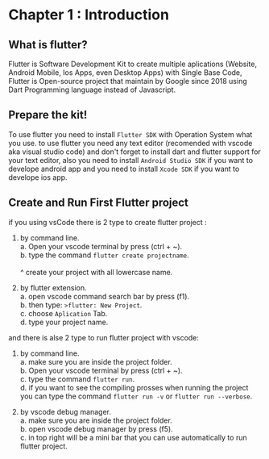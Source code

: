 # **Chapter 1 : Introduction**
## What is flutter?
Flutter is Software Development Kit to create multiple aplications (Website, Android Mobile, Ios Apps, even Desktop Apps) with Single Base Code, Flutter is Open-source project that maintain by Google since 2018 using Dart Programming language instead of Javascript.

## Prepare the kit!
To use flutter you need to install `Flutter SDK` with Operation System what you use. to use flutter you need any text editor (recomended with vscode aka visual studio code) and don't forget to install dart and flutter support for your text editor, also you need to install `Android Studio SDK` if you want to develope android app and you need to install `Xcode SDK` if you want to develope ios app.

## Create and Run First Flutter project
if you using vsCode there is 2 type to create flutter project :
1. by command line. <br/>
      a. Open your vscode terminal by press (ctrl + ~). <br/>
      b. type the command `flutter create projectname`. <br/> <br/>
      ^ create your project with all lowercase name.

2. by flutter extension. <br/>
      a. open vscode command search bar by press (f1). <br/>
      b. then type: `>flutter: New Project`. <br/>
      c. choose `Aplication` Tab. <br/>
      d. type your project name.

and there is alse 2 type to run flutter project with vscode:
1. by command line. <br/>
      a. make sure you are inside the project folder. <br/>
      b. Open your vscode terminal by press (ctrl + ~). <br/>
      c. type the command `flutter run`. <br/>
      d. if you want to see the compiling prosses when running the project you can type the command `flutter run -v` or `flutter run --verbose`.

2. by vscode debug manager. <br/>
      a. make sure you are inside the project folder. <br/>
      b. open vscode debug manager by press (f5). <br/>
      c. in top right will be a mini bar that you can use automatically to run flutter project.


      